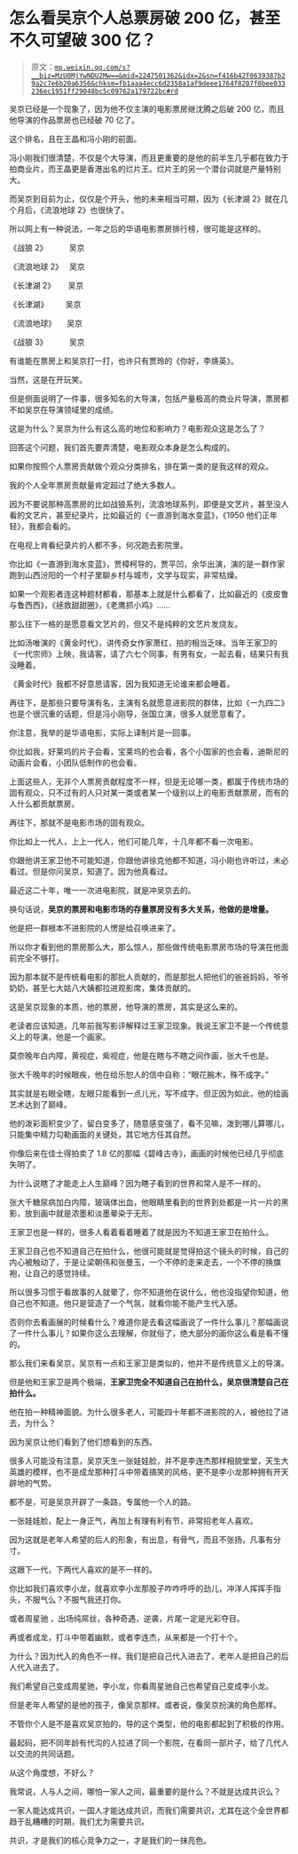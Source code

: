 # 怎么看吴京个人总票房破 200 亿，甚至不久可望破 300 亿？

> 原文：[`mp.weixin.qq.com/s?__biz=MzU0MjYwNDU2Mw==&mid=2247501362&idx=2&sn=f416b42f0639387b29a2c7e6b20a6356&chksm=fb1aaa4ecc6d2358a1af9deee1764f8207f0bee033236ec1951ff29048bc5c09762a179722bc#rd`](http://mp.weixin.qq.com/s?__biz=MzU0MjYwNDU2Mw==&mid=2247501362&idx=2&sn=f416b42f0639387b29a2c7e6b20a6356&chksm=fb1aaa4ecc6d2358a1af9deee1764f8207f0bee033236ec1951ff29048bc5c09762a179722bc#rd)

吴京已经是一个现象了，因为他不仅主演的电影票房继沈腾之后破 200 亿，而且他导演的作品票房也已经破 70 亿了。 

这个排名，且在王晶和冯小刚的前面。 

冯小刚我们很清楚，不仅是个大导演，而且更重要的是他的前半生几乎都在致力于拍商业片，而王晶更是香港出名的烂片王。烂片王的另一个潜台词就是产量特别大。

而吴京到目前为止，仅仅是个开头，他的未来相当可期，因为《长津湖 2》就在几个月后，《流浪地球 2》也很快了。

所以网上有一种说法，一年之后的华语电影票房排行榜，很可能是这样的。

《战狼 2》          吴京 

《流浪地球 2》   吴京 

《长津湖 2》      吴京 

《长津湖》        吴京

《流浪地球》     吴京

《战狼 3》          吴京 

有谁能在票房上和吴京打一打，也许只有贾玲的《你好，李焕英》。

当然，这是在开玩笑。 

但是侧面说明了一件事，很多知名的大导演，包括产量极高的商业片导演，票房都不如吴京在导演领域里的成绩。 

这是为什么？吴京为什么有这么高的地位和影响力？电影观众这是怎么了？

回答这个问题，我们首先要弄清楚，电影观众本身是怎么构成的。 

如果你按照个人票房贡献做个观众分类排名，排在第一类的是我这样的观众。

我的个人全年票房贡献量肯定超过了绝大多数人。

因为不要说那种高票房的比如战狼系列，流浪地球系列，即便是文艺片，甚至没人看的文艺片，甚至纪录片，比如最近的《一直游到海水变蓝》，《1950 他们正年轻》，我都会看的。 

在电视上肯看纪录片的人都不多，何况跑去影院里。

你比如《一直游到海水变蓝》，贾樟柯导的，贾平凹，余华出演，演的是一群作家跑到山西汾阳的一个村子里聊乡村与城市，文学与现实，非常枯燥。

如果一个观影者连这种题材都看，那基本上就是什么都看了，比如最近的《皮皮鲁与鲁西西》，《拯救甜甜圈》，《老鹰抓小鸡》......

那么往下一格的是愿意看文艺片的，但又不是纯粹的文艺片发烧友。 

比如汤唯演的《黄金时代》，讲传奇女作家萧红，拍的相当乏味。当年王家卫的《一代宗师》上映，我请客，请了六七个同事，有男有女，一起去看，结果只有我没睡着。 

《黄金时代》我都不好意思请客，因为我知道无论谁来都会睡着。

再往下，是那些只要导演有名，主演有名就愿意进影院的群体，比如《一九四二》也是个很沉重的话题，但是冯小刚导，张国立演，很多人就愿意看了。 

你注意，我举的是华语电影，实际上译制片是一回事。

你比如我，好莱坞的片子会看，宝莱坞的也会看，各个小国家的也会看，迪斯尼的动画片会看，小团队低制作的也会看。

上面这些人，无非个人票房贡献程度不一样，但是无论哪一类，都属于传统市场的固有观众，只不过有的人只对某一类或者某一个级别以上的电影贡献票房，而有的人什么都贡献票房。 

再往下，那就不是电影市场的固有观众。

你比如上一代人，上上一代人，他们可能几年，十几年都不看一次电影。

你跟他讲王家卫他不可能知道，你跟他讲徐克他都不知道，冯小刚也许听过，未必看过。但是你问吴京，知道了。因为他真看过。

最近这二十年，唯一一次进电影院，就是冲吴京去的。 

换句话说，**吴京的票房和电影市场的存量票房没有多大关系，他做的是增量。**

他是把一群根本不进影院的人愣是给召唤进来了。

所以你才看到他的票房那么大，那么惊人，那些做传统电影票房市场的导演在他面前完全不够打。

因为那本就不是传统看电影的那批人贡献的，而是那批人把他们的爸爸妈妈，爷爷奶奶，甚至七大姑八大姨都拉进观影席，集体贡献的。 

这是吴京现象的本质，他的票房，他导演的票房，其实是这么来的。 

老读者应该知道，几年前我写影评解释过王家卫现象。我说王家卫不是一个传统意义上的导演，他是一个画家。 

莫奈晚年白内障，黄视症，紫视症，他是在瞎与不瞎之间作画，张大千也是。 

张大千晚年的时候眼疾，他在给乐恕人的信中自称：“眼花腕木，殊不成字。”

其实就是右眼全瞎，左眼只能看到一点儿光，写不成字。但正因为如此，他的绘画艺术达到了巅峰。

他的泼彩面积变少了，留白变多了，随意感变强了，看不见嘛，泼到哪儿算哪儿，只能集中精力勾勒画面的关键处，其它地方任其自然。 

你像后来在佳士得拍卖了 1.8 亿的那幅《碧峰古寺》，画画的时候他已经几乎彻底失明了。

为什么说瞎了才能走上人生巅峰？因为瞎子看到的世界和常人是不一样的。 

张大千糖尿病加白内障，玻璃体出血，他眼睛里看到的世界到处都是一片一片的黑影，放到画中就是浓墨和淡墨晕染于无形。 

王家卫也是一样的，很多人看着看着睡着了就是因为不知道王家卫在拍什么。 

王家卫自己也不知道自己在拍什么，他很可能就是觉得拍这个镜头的时候，自己的内心被触动了，于是让梁朝伟和张曼玉，一个不停的走来走去，一个不停的换旗袍，让自己的感觉持续。

所以很多习惯于看故事的人就晕了，你不知道他在说什么，他也没指望你知道，他自己也不知道。他只是营造了一个气氛，就看你能不能产生代入感。 

否则你去看画展的时候看什么？难道你是去看这幅画说了一件什么事儿？那幅画说了一件什么事儿？如果你这么去理解，你就俗了，绝大部分的画你这么看是看不懂的。 

那么我们来看吴京，吴京有一点和王家卫是类似的，他并不是传统意义上的导演。 

但是他和王家卫是两个极端，**王家卫完全不知道自己在拍什么，吴京很清楚自己在拍什么。** 

他在拍一种精神面貌。为什么很多老人，可能四十年都不进影院的人，被他拉了进去，为什么？ 

因为吴京让他们看到了他们想看到的东西。

很多人可能没有注意，吴京天生一张娃娃脸，并不是李连杰那样相貌堂堂，天生大英雄的模样，也不是成龙那种打斗中带着搞笑的风格，更不是李小龙那种拥有开天辟地的气势。

都不是，可是吴京开辟了一条路，专属他一个人的路。

一张娃娃脸，配上一身正气，再加上有理有利有节，非常招老年人喜欢。 

因为这就是老年人希望的后人的形象，有出息，有骨气，而且不张扬，凡事有分寸。 

这跟下一代，下两代人喜欢的是不一样的。 

你比如我们喜欢李小龙，就喜欢李小龙那股子咋咋呼呼的劲儿，冲洋人挥挥手指头，不服气么？不服气我还打你。

或者周星驰 ，出场纯屌丝，各种奇遇，逆袭，片尾一定是光彩夺目。 

再或者成龙，打斗中带着幽默，或者李连杰，从来都是一个打十个。

为什么？因为代入的角色不一样。我们是把自己代入进去了，老年人是把自己的后人代入进去了。 

我们希望自己变成周星驰，李小龙，你看周星驰自己也希望自己变成李小龙。 

但是老年人希望的是他的孩子，像吴京那样。或者说，像吴京扮演的角色那样。

不管你个人是不是喜欢吴京拍的，导的这个类型，他的电影都起到了积极的作用。

最起码，把不同年龄有代沟的人拉进了同一个影院，在看同一部片子，给了几代人以交流的共同话题。

从这个角度想，不好么？

我常说，人与人之间，哪怕一家人之间，最重要的是什么？不就是达成共识么？

一家人能达成共识，一国人才能达成共识，而我们需要共识，尤其在这个全世界都趋于乱糟糟的时期，我们尤为需要共识。

共识，才是我们的核心竞争力之一，才是我们的一抹亮色。